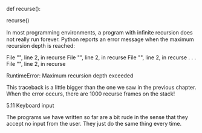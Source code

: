 def recurse():

recurse()

In most programming environments, a program with inﬁnite recursion does not really run forever. Python reports an error message when the maximum recursion depth is reached:

File "<stdin>", line 2, in recurse File "<stdin>", line 2, in recurse File "<stdin>", line 2, in recurse . . . File "<stdin>", line 2, in recurse

RuntimeError: Maximum recursion depth exceeded

This traceback is a little bigger than the one we saw in the previous chapter. When the error occurs, there are 1000 recurse frames on the stack!

5.11 Keyboard input

The programs we have written so far are a bit rude in the sense that they accept no input from the user. They just do the same thing every time.